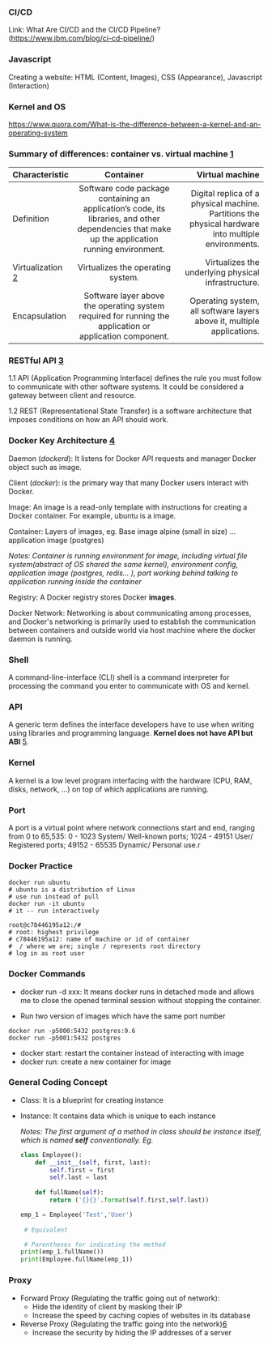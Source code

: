 ### CI/CD
Link: What Are CI/CD and the CI/CD Pipeline? (https://www.ibm.com/blog/ci-cd-pipeline/)

### Javascript
Creating a website: HTML (Content, Images), CSS (Appearance), Javascript (Interaction)

### Kernel and OS
https://www.quora.com/What-is-the-difference-between-a-kernel-and-an-operating-system

### Summary of differences: container vs. virtual machine [1]

| Characteristic| Container| Virtual machine|
| :---        |    :----:   |      ---: |
| Definition  |    Software code package containing an application’s code, its libraries, and other dependencies that make up the application running environment.|Digital replica of a physical machine. Partitions the physical hardware into multiple environments. |
| Virtualization [2]    | Virtualizes the operating system.       | Virtualizes the underlying physical infrastructure.   |
| Encapsulation   | Software layer above the operating system required for running the application or application component.        | Operating system, all software layers above it, multiple applications.      |

[1]:(https://aws.amazon.com/compare/the-difference-between-containers-and-virtual-machines/)

[2]: https://www.redhat.com/en/topics/virtualization/what-is-virtualization

### RESTful API [3]
1.1 API (Application Programming Interface) defines the rule you must follow to communicate with other software systems. It could be considered a gateway between client and resource.

1.2 REST (Representational State Transfer) is a software architecture that imposes conditions on how an API should work.

[3]: https://aws.amazon.com/what-is/restful-api/

### Docker Key Architecture [4]
Daemon (*dockerd*): It listens for Docker API requests and manager Docker object such as image.

Client (*docker*): is the primary way that many Docker users interact with Docker. 

Image: An image is a read-only template with instructions for creating a Docker container. For example, ubuntu is a image.

Container: Layers of images, eg. Base image alpine (small in size) ... application image (postgres)

*Notes: Container is running environment for image, including virtual file system(abstract of OS shared the same kernel), environment config, application image (postgres, redis...  ), port working behind talking to application running inside the container* 

Registry: A Docker registry stores Docker **images**.

Docker Network: Networking is about communicating among processes, and Docker's networking is primarily used to establish the communication between containers and outside world via host machine where the docker daemon is running.   

[4]: https://docs.docker.com/get-started/overview/

### Shell
A command-line-interface (CLI) shell is a command interpreter for processing the command you enter to communicate with OS and kernel.

### API
A generic term defines the interface developers have to use when writing using libraries and programming language. **Kernel does not have API but ABI** [5].

### Kernel 
A kernel is a low level program interfacing with the hardware (CPU, RAM, disks, network, ...) on top of which applications are running.

[5]: https://stackoverflow.com/questions/12132260/what-is-the-difference-between-shell-kernel-and-api

### Port
A port is a virtual point where network connections start and end, ranging from 0 to 65,535: 0 - 1023 System/ Well-known ports; 1024 - 49151 User/ Registered ports; 49152 - 65535 Dynamic/ Personal use.r  

### Docker Practice
```Docker
docker run ubuntu 
# ubuntu is a distribution of Linux 
# use run instead of pull
docker run -it ubuntu
# it -- run interactively

root@c78446195a12:/# 
# root: highest privilege 
# c78446195a12: name of machine or id of container
#  / where we are; single / represents root directory  
# log in as root user 
```

### Docker Commands
- docker run -d xxx: It means docker runs in detached mode and allows me to close the opened terminal session without stopping the container. 

- Run two version of images which have the same port number

```Docker
docker run -p5000:5432 postgres:9.6
docker run -p5001:5432 postgres
```
 - docker start: restart the container instead of interacting with image 
 - docker run: create a new container for image 
  
### General Coding Concept
- Class: It is a blueprint for creating instance
- Instance: It contains data which is unique to each instance
   
    *Notes: The first argument of a method in class should be instance itself, which is named **self** conventionally. Eg.*
    ```Python
    class Employee():
        def __init__(self, first, last):
            self.first = first
            self.last = last
        
        def fullName(self):
            return ('{}{}'.format(self.first,self.last))
    
    emp_1 = Employee('Test','User')
     
     # Equivalent

     # Parentheses for indicating the method 
    print(emp_1.fullName())
    print(Employee.fullName(emp_1))
    ```

### Proxy
- Forward Proxy (Regulating the traffic going out of network):
    - Hide the identity of client by masking their IP
    - Increase the speed by caching copies of websites in its database
- Reverse Proxy (Regulating the traffic going into the network)[6]
    -  Increase the security by hiding the IP addresses of a server

[6]:https://www.youtube.com/watch?v=RXXRguaHZs0
  

